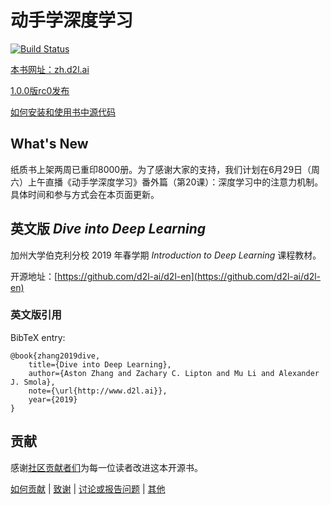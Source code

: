# 动手学深度学习

[![Build Status](http://ci.d2l.ai/job/d2l-zh/job/master/badge/icon)](http://ci.d2l.ai/job/d2l-zh/job/master/)  

[本书网址：zh.d2l.ai](https://zh.d2l.ai/)

[1.0.0版rc0发布](https://github.com/d2l-ai/d2l-zh/releases/tag/v1.0.0-rc0)

[如何安装和使用书中源代码](http://zh.d2l.ai/chapter_prerequisite/install.html)


## What's New

纸质书上架两周已重印8000册。为了感谢大家的支持，我们计划在6月29日（周六）上午直播《动手学深度学习》番外篇（第20课）：深度学习中的注意力机制。具体时间和参与方式会在本页面更新。


## 英文版 *Dive into Deep Learning*

加州大学伯克利分校 2019 年春学期 *Introduction to Deep Learning* 课程教材。

开源地址：[https://github.com/d2l-ai/d2l-en](https://github.com/d2l-ai/d2l-en)

### 英文版引用

BibTeX entry:

```
@book{zhang2019dive,
    title={Dive into Deep Learning},
    author={Aston Zhang and Zachary C. Lipton and Mu Li and Alexander J. Smola},
    note={\url{http://www.d2l.ai}},
    year={2019}
}
```


## 贡献

感谢[社区贡献者们](https://github.com/d2l-ai/d2l-zh/graphs/contributors)为每一位读者改进这本开源书。

[如何贡献](https://zh.d2l.ai/chapter_appendix/how-to-contribute.html) | [致谢](https://zh.d2l.ai/chapter_preface/preface.html#致谢) | [讨论或报告问题](https://discuss.gluon.ai) | [其他](INFO.md)
